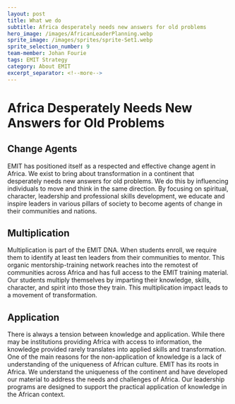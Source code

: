 ```yaml
---
layout: post
title: What we do
subtitle: Africa desperately needs new answers for old problems
hero_image: /images/AfricanLeaderPlanning.webp
sprite_image: /images/sprites/sprite-Set1.webp
sprite_selection_number: 9
team-member: Johan Fourie
tags: EMIT Strategy
category: About EMIT
excerpt_separator: <!--more-->
---
```

# **Africa Desperately Needs New Answers for Old Problems**

## **Change Agents**

EMIT has positioned itself as a respected and effective change agent in Africa. We exist to bring about transformation in a continent that desperately needs new answers for old problems. We do this by influencing individuals to move and think in the same direction. By focusing on spiritual, character, leadership and professional skills development, we educate and inspire leaders in various pillars of society to become agents of change in their communities and nations.

## **M******ulti**plication**

Multiplication is part of the EMIT DNA. When students enroll, we require them to identify at least ten leaders from their communities to mentor. This organic mentorship-training network reaches into the remotest of communities across Africa and has full access to the EMIT training material. Our students multiply themselves by imparting their knowledge, skills, character, and spirit into those they train. This multiplication impact leads to a movement of transformation.

## **Application**

There is always a tension between knowledge and application. While there may be institutions providing Africa with access to information, the knowledge provided rarely translates into applied skills and transformation. One of the main reasons for the non-application of knowledge is a lack of understanding of the uniqueness of African culture. EMIT has its roots in Africa. We understand the uniqueness of the continent and have developed our material to address the needs and challenges of Africa. Our leadership programs are designed to support the practical application of knowledge in the African context.
